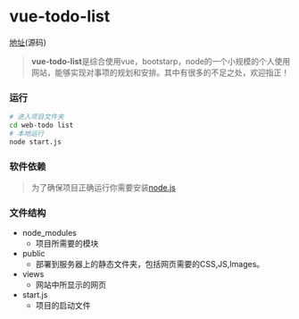 # vue-todo-list
[地址](https://github.com/H-Phoebe/web-todo-list)(源码)
>**vue-todo-list**是综合使用vue，bootstarp，node的一个小规模的个人使用网站，能够实现对事项的规划和安排。其中有很多的不足之处，欢迎指正！

### 运行
``` bash
# 进入项目文件夹
cd web-todo list
# 本地运行
node start.js
```
### 软件依赖
>为了确保项目正确运行你需要安装[node.js](https://nodejs.org)

### 文件结构
* node_modules
	* 项目所需要的模块
* public
	* 部署到服务器上的静态文件夹，包括网页需要的CSS,JS,Images。
* views
	* 网站中所显示的网页
* start.js
	* 项目的启动文件